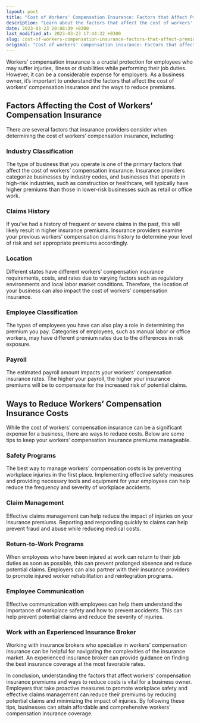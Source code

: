 ```yaml
---
layout: post
title: "Cost of Workers' Compensation Insurance: Factors that Affect Premiums and Ways to Reduce Costs"
description: "Learn about the factors that affect the cost of workers' compensation insurance and discover ways to reduce your premiums."
date: 2023-03-23 20:08:39 +0300
last_modified_at: 2023-03-23 17:44:32 +0300
slug: cost-of-workers-compensation-insurance-factors-that-affect-premiums-and-ways-to-reduce-costs
original: "Cost of workers' compensation insurance: Factors that affect premiums and ways to reduce costs."
---
```

Workers’ compensation insurance is a crucial protection for employees who may suffer injuries, illness or disabilities while performing their job duties. However, it can be a considerable expense for employers. As a business owner, it’s important to understand the factors that affect the cost of workers’ compensation insurance and the ways to reduce premiums.

## Factors Affecting the Cost of Workers’ Compensation Insurance

There are several factors that insurance providers consider when determining the cost of workers’ compensation insurance, including:

### Industry Classification

The type of business that you operate is one of the primary factors that affect the cost of workers’ compensation insurance. Insurance providers categorize businesses by industry codes, and businesses that operate in high-risk industries, such as construction or healthcare, will typically have higher premiums than those in lower-risk businesses such as retail or office work.

### Claims History

If you’ve had a history of frequent or severe claims in the past, this will likely result in higher insurance premiums. Insurance providers examine your previous workers’ compensation claims history to determine your level of risk and set appropriate premiums accordingly.

### Location

Different states have different workers’ compensation insurance requirements, costs, and rates due to varying factors such as regulatory environments and local labor market conditions. Therefore, the location of your business can also impact the cost of workers’ compensation insurance.

### Employee Classification

The types of employees you have can also play a role in determining the premium you pay. Categories of employees, such as manual labor or office workers, may have different premium rates due to the differences in risk exposure.

### Payroll

The estimated payroll amount impacts your workers' compensation insurance rates. The higher your payroll, the higher your insurance premiums will be to compensate for the increased risk of potential claims.

## Ways to Reduce Workers’ Compensation Insurance Costs

While the cost of workers’ compensation insurance can be a significant expense for a business, there are ways to reduce costs. Below are some tips to keep your workers’ compensation insurance premiums manageable.

### Safety Programs

The best way to manage workers' compensation costs is by preventing workplace injuries in the first place. Implementing effective safety measures and providing necessary tools and equipment for your employees can help reduce the frequency and severity of workplace accidents.

### Claim Management

Effective claims management can help reduce the impact of injuries on your insurance premiums. Reporting and responding quickly to claims can help prevent fraud and abuse while reducing medical costs.

### Return-to-Work Programs

When employees who have been injured at work can return to their job duties as soon as possible, this can prevent prolonged absence and reduce potential claims. Employers can also partner with their insurance providers to promote injured worker rehabilitation and reintegration programs.

### Employee Communication

Effective communication with employees can help them understand the importance of workplace safety and how to prevent accidents. This can help prevent potential claims and reduce the severity of injuries.

### Work with an Experienced Insurance Broker

Working with insurance brokers who specialize in workers’ compensation insurance can be helpful for navigating the complexities of the insurance market. An experienced insurance broker can provide guidance on finding the best insurance coverage at the most favorable rates.

In conclusion, understanding the factors that affect workers’ compensation insurance premiums and ways to reduce costs is vital for a business owner. Employers that take proactive measures to promote workplace safety and effective claims management can reduce their premiums by reducing potential claims and minimizing the impact of injuries. By following these tips, businesses can attain affordable and comprehensive workers’ compensation insurance coverage.